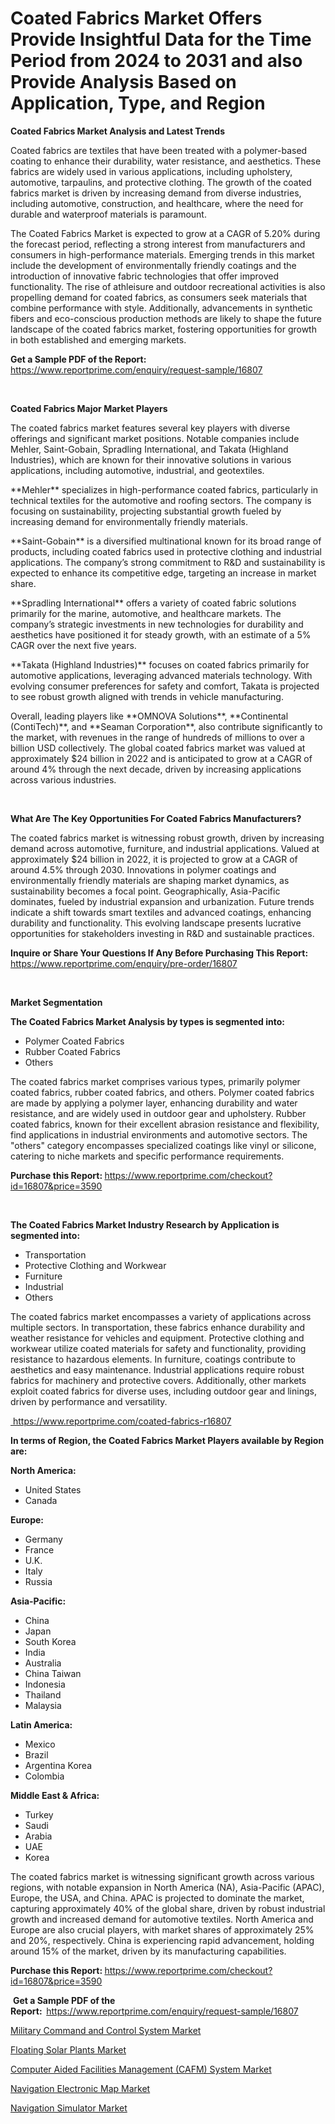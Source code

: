 <p><h1>Coated Fabrics Market Offers Provide Insightful Data for the Time Period from 2024 to 2031 and also Provide Analysis Based on Application, Type, and Region</h1></p><p><strong>Coated Fabrics Market Analysis and Latest Trends</strong></p>
<p><p>Coated fabrics are textiles that have been treated with a polymer-based coating to enhance their durability, water resistance, and aesthetics. These fabrics are widely used in various applications, including upholstery, automotive, tarpaulins, and protective clothing. The growth of the coated fabrics market is driven by increasing demand from diverse industries, including automotive, construction, and healthcare, where the need for durable and waterproof materials is paramount.</p><p>The Coated Fabrics Market is expected to grow at a CAGR of 5.20% during the forecast period, reflecting a strong interest from manufacturers and consumers in high-performance materials. Emerging trends in this market include the development of environmentally friendly coatings and the introduction of innovative fabric technologies that offer improved functionality. The rise of athleisure and outdoor recreational activities is also propelling demand for coated fabrics, as consumers seek materials that combine performance with style. Additionally, advancements in synthetic fibers and eco-conscious production methods are likely to shape the future landscape of the coated fabrics market, fostering opportunities for growth in both established and emerging markets.</p></p>
<p><strong>Get a Sample PDF of the Report:&nbsp;</strong> <a href="https://www.reportprime.com/enquiry/request-sample/16807?utm_campaign=1134&utm_medium=2&utm_source=Github&utm_content=ia&utm_term=27112024&utm_id=coated-fabrics">https://www.reportprime.com/enquiry/request-sample/16807</a></p>
<p>&nbsp;</p>
<p><strong>Coated Fabrics Major Market Players</strong></p>
<p><p>The coated fabrics market features several key players with diverse offerings and significant market positions. Notable companies include Mehler, Saint-Gobain, Spradling International, and Takata (Highland Industries), which are known for their innovative solutions in various applications, including automotive, industrial, and geotextiles.</p><p>**Mehler** specializes in high-performance coated fabrics, particularly in technical textiles for the automotive and roofing sectors. The company is focusing on sustainability, projecting substantial growth fueled by increasing demand for environmentally friendly materials.</p><p>**Saint-Gobain** is a diversified multinational known for its broad range of products, including coated fabrics used in protective clothing and industrial applications. The company’s strong commitment to R&D and sustainability is expected to enhance its competitive edge, targeting an increase in market share.</p><p>**Spradling International** offers a variety of coated fabric solutions primarily for the marine, automotive, and healthcare markets. The company’s strategic investments in new technologies for durability and aesthetics have positioned it for steady growth, with an estimate of a 5% CAGR over the next five years.</p><p>**Takata (Highland Industries)** focuses on coated fabrics primarily for automotive applications, leveraging advanced materials technology. With evolving consumer preferences for safety and comfort, Takata is projected to see robust growth aligned with trends in vehicle manufacturing.</p><p>Overall, leading players like **OMNOVA Solutions**, **Continental (ContiTech)**, and **Seaman Corporation**, also contribute significantly to the market, with revenues in the range of hundreds of millions to over a billion USD collectively. The global coated fabrics market was valued at approximately $24 billion in 2022 and is anticipated to grow at a CAGR of around 4% through the next decade, driven by increasing applications across various industries.</p></p>
<p>&nbsp;</p>
<p><strong>What Are The Key Opportunities For Coated Fabrics Manufacturers?</strong></p>
<p><p>The coated fabrics market is witnessing robust growth, driven by increasing demand across automotive, furniture, and industrial applications. Valued at approximately $24 billion in 2022, it is projected to grow at a CAGR of around 4.5% through 2030. Innovations in polymer coatings and environmentally friendly materials are shaping market dynamics, as sustainability becomes a focal point. Geographically, Asia-Pacific dominates, fueled by industrial expansion and urbanization. Future trends indicate a shift towards smart textiles and advanced coatings, enhancing durability and functionality. This evolving landscape presents lucrative opportunities for stakeholders investing in R&D and sustainable practices.</p></p>
<p><strong>Inquire or Share Your Questions If Any Before Purchasing This Report:</strong> <a href="https://www.reportprime.com/enquiry/pre-order/16807?utm_campaign=1134&utm_medium=2&utm_source=Github&utm_content=ia&utm_term=27112024&utm_id=coated-fabrics">https://www.reportprime.com/enquiry/pre-order/16807</a></p>
<p>&nbsp;</p>
<p><strong>Market Segmentation</strong></p>
<p><strong>The Coated Fabrics Market Analysis by types is segmented into:</strong></p>
<p><ul><li>Polymer Coated Fabrics</li><li>Rubber Coated Fabrics</li><li>Others</li></ul></p>
<p><p>The coated fabrics market comprises various types, primarily polymer coated fabrics, rubber coated fabrics, and others. Polymer coated fabrics are made by applying a polymer layer, enhancing durability and water resistance, and are widely used in outdoor gear and upholstery. Rubber coated fabrics, known for their excellent abrasion resistance and flexibility, find applications in industrial environments and automotive sectors. The "others" category encompasses specialized coatings like vinyl or silicone, catering to niche markets and specific performance requirements.</p></p>
<p><strong>Purchase this Report:&nbsp;</strong><a href="https://www.reportprime.com/checkout?id=16807&price=3590&utm_campaign=1134&utm_medium=2&utm_source=Github&utm_content=ia&utm_term=27112024&utm_id=coated-fabrics">https://www.reportprime.com/checkout?id=16807&price=3590</a></p>
<p>&nbsp;</p>
<p><strong>The Coated Fabrics Market Industry Research by Application is segmented into:</strong></p>
<p><ul><li>Transportation</li><li>Protective Clothing and Workwear</li><li>Furniture</li><li>Industrial</li><li>Others</li></ul></p>
<p><p>The coated fabrics market encompasses a variety of applications across multiple sectors. In transportation, these fabrics enhance durability and weather resistance for vehicles and equipment. Protective clothing and workwear utilize coated materials for safety and functionality, providing resistance to hazardous elements. In furniture, coatings contribute to aesthetics and easy maintenance. Industrial applications require robust fabrics for machinery and protective covers. Additionally, other markets exploit coated fabrics for diverse uses, including outdoor gear and linings, driven by performance and versatility.</p></p>
<p><a href="https://www.reportprime.com/coated-fabrics-r16807?utm_campaign=1134&utm_medium=2&utm_source=Github&utm_content=ia&utm_term=27112024&utm_id=coated-fabrics">&nbsp;https://www.reportprime.com/coated-fabrics-r16807</a></p>
<p><strong>In terms of Region, the Coated Fabrics Market Players available by Region are:</strong></p>
<p>
    <p> <strong> North America: </strong>
        <ul>
            <li>United States</li>
            <li>Canada</li>
        </ul>
        </p> 
    <p> <strong> Europe: </strong>
        <ul>
            <li>Germany</li>
            <li>France</li>
            <li>U.K.</li>
            <li>Italy</li>
            <li>Russia</li>
        </ul>
        </p> 
    <p> <strong> Asia-Pacific: </strong>
        <ul>
            <li>China</li>
            <li>Japan</li>
            <li>South Korea</li>
            <li>India</li>
            <li>Australia</li>
            <li>China Taiwan</li>
            <li>Indonesia</li>
            <li>Thailand</li>
            <li>Malaysia</li>
        </ul>
        </p> 
    <p> <strong> Latin America: </strong>
        <ul>
            <li>Mexico</li>
            <li>Brazil</li>
            <li>Argentina Korea</li>
            <li>Colombia</li>
        </ul>
        </p> 
    <p> <strong> Middle East & Africa: </strong>
        <ul>
            <li>Turkey</li>
            <li>Saudi</li>
            <li>Arabia</li>
            <li>UAE</li>
            <li>Korea</li>
        </ul>
    </p>
    </p>
<p><p>The coated fabrics market is witnessing significant growth across various regions, with notable expansion in North America (NA), Asia-Pacific (APAC), Europe, the USA, and China. APAC is projected to dominate the market, capturing approximately 40% of the global share, driven by robust industrial growth and increased demand for automotive textiles. North America and Europe are also crucial players, with market shares of approximately 25% and 20%, respectively. China is experiencing rapid advancement, holding around 15% of the market, driven by its manufacturing capabilities.</p></p>
<p><strong>Purchase this Report: </strong><a href="https://www.reportprime.com/checkout?id=16807&price=3590&utm_campaign=1134&utm_medium=2&utm_source=Github&utm_content=ia&utm_term=27112024&utm_id=coated-fabrics">https://www.reportprime.com/checkout?id=16807&price=3590</a></p>
<p>&nbsp;<strong>Get a Sample PDF of the Report:&nbsp;&nbsp;</strong><a href="https://www.reportprime.com/enquiry/request-sample/16807?utm_campaign=1134&utm_medium=2&utm_source=Github&utm_content=ia&utm_term=27112024&utm_id=coated-fabrics">https://www.reportprime.com/enquiry/request-sample/16807</a></p>
<p><strong></strong></p>
<p><p><a href="https://www.linkedin.com/pulse/global-military-command-control-system-market-opportunities-dvbyc?utm_campaign=1134&utm_medium=2&utm_source=Github&utm_content=ia&utm_term=27112024&utm_id=coated-fabrics">Military Command and Control System Market</a></p><p><a href="https://www.linkedin.com/pulse/global-perspectives-floating-solar-plants-market-trends-challenges-w0j1f?utm_campaign=1134&utm_medium=2&utm_source=Github&utm_content=ia&utm_term=27112024&utm_id=coated-fabrics">Floating Solar Plants Market</a></p><p><a href="https://issuu.com/reportprime-2/docs/computer-aided-facilities-managemen_8b44bbf984cc90?utm_campaign=1134&utm_medium=2&utm_source=Github&utm_content=ia&utm_term=27112024&utm_id=coated-fabrics">Computer Aided Facilities Management (CAFM) System Market</a></p><p><a href="https://issuu.com/reportprime-2/docs/navigation-electronic-map-market-si_344b566b550a8b?utm_campaign=1134&utm_medium=2&utm_source=Github&utm_content=ia&utm_term=27112024&utm_id=coated-fabrics">Navigation Electronic Map Market</a></p><p><a href="https://www.linkedin.com/pulse/evaluating-navigation-simulator-market-trends-growth-opportunities-bdm9e?utm_campaign=1134&utm_medium=2&utm_source=Github&utm_content=ia&utm_term=27112024&utm_id=coated-fabrics">Navigation Simulator Market</a></p></p>